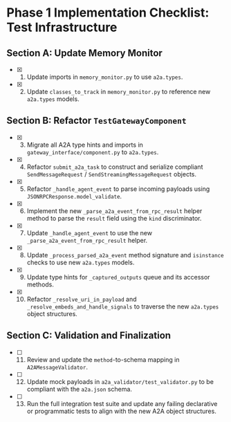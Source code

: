 # Phase 1 Implementation Checklist: Test Infrastructure

## Section A: Update Memory Monitor
- [x] 1. Update imports in `memory_monitor.py` to use `a2a.types`.
- [x] 2. Update `classes_to_track` in `memory_monitor.py` to reference new `a2a.types` models.

## Section B: Refactor `TestGatewayComponent`
- [x] 3. Migrate all A2A type hints and imports in `gateway_interface/component.py` to `a2a.types`.
- [x] 4. Refactor `submit_a2a_task` to construct and serialize compliant `SendMessageRequest` / `SendStreamingMessageRequest` objects.
- [x] 5. Refactor `_handle_agent_event` to parse incoming payloads using `JSONRPCResponse.model_validate`.
- [x] 6. Implement the new `_parse_a2a_event_from_rpc_result` helper method to parse the `result` field using the `kind` discriminator.
- [x] 7. Update `_handle_agent_event` to use the new `_parse_a2a_event_from_rpc_result` helper.
- [x] 8. Update `_process_parsed_a2a_event` method signature and `isinstance` checks to use new `a2a.types` models.
- [x] 9. Update type hints for `_captured_outputs` queue and its accessor methods.
- [x] 10. Refactor `_resolve_uri_in_payload` and `_resolve_embeds_and_handle_signals` to traverse the new `a2a.types` object structures.

## Section C: Validation and Finalization
- [ ] 11. Review and update the `method`-to-schema mapping in `A2AMessageValidator`.
- [ ] 12. Update mock payloads in `a2a_validator/test_validator.py` to be compliant with the `a2a.json` schema.
- [ ] 13. Run the full integration test suite and update any failing declarative or programmatic tests to align with the new A2A object structures.
